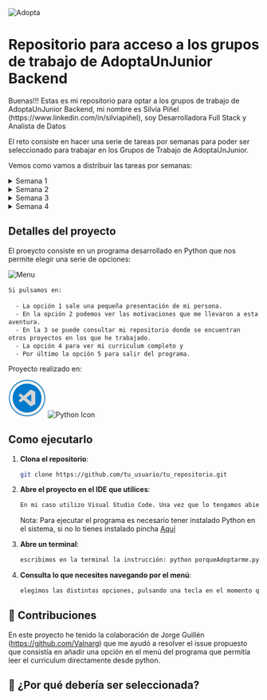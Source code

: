 <img width="253" alt="Adopta" src="https://github.com/user-attachments/assets/0da227db-533b-4562-b50d-d64e95d85b76">

<h1> Repositorio para acceso a los grupos de trabajo de AdoptaUnJunior Backend </h1>

<p> Buenas!!! Estas es mi repositorio para optar a los grupos de trabajo de AdoptaUnJunior Backend, mi nombre es Silvia Piñel (https://www.linkedin.com/in/silviapiñel), soy Desarrolladora Full Stack y Analista de Datos</p>

El reto consiste en hacer una serie de tareas por semanas para poder ser seleccionado para trabajar en los Grupos de Trabajo de AdoptaUnJunior.

Vemos como vamos a distribuir las tareas por semanas:

<details>
  <summary>Semana 1</summary>
  </br>

    Desarrollo: Crea un repositorio en GitHub que demuestre con código sencillo por qué deseas formar parte de los grupos de 
    trabajo de Backend. 
    
    Comparte tu usuario de GitHub y el acceso al repositorio con nosotros para poder seguir tus avances.

</details>

<details>
  <summary>Semana 2</summary>
  </br>

    Colaboración: Solicita una colaboración dentro de tu repositorio.

    Issue: Crea una issue que alguien más deba resolver en otra rama.

    Documentación: Documenta cómo debe realizarse la issue y, una vez resuelta, acepta la pull request (PR).

</details>
<details>
  <summary>Semana 3</summary>
  </br>
  
    Readme: Después de aceptar la PR, crea un archivo README.

    Documentación: Documenta lo que has creado, las contribuciones que te han realizado y explica por qué deberías ser seleccionado 
    para los grupos de trabajo de Backend.

</details>

<details>
  <summary>Semana 4</summary>
  </br>

    Graba una pequeña presentación en Loom explicando por qué tú debes estar en los grupos de trabajo de Backend.

</details>
                                                                                                  
## Detalles del proyecto

El proeycto consiste en un programa desarrollado en Python que nos permite elegir una serie de opciones:


<img width="604" alt="Menu" src="https://github.com/user-attachments/assets/dbd59ac5-1305-47fc-a0ff-55d43200bd06">

    Si pulsamos en:

      - La opción 1 sale una pequeña presentación de mi persona.
      - En la opción 2 podemos ver las motivaciones que me llevaron a esta aventura.
      - En la 3 se puede consultar mi repositorio donde se encuentran otros proyectos en los que he trabajado.
      - La opción 4 para ver mi curriculum completo y
      - Por último la opción 5 para salir del programa.

Proyecto realizado en:
 
  <img width="75px" src="https://github.com/Pedro-Murilo/icons-for-readme/blob/main/.github/vscode-icon.svg" alt="VSCode Icon" />

  <img width="75px" src="https://img.shields.io/badge/Python-3776AB?style=for-the-badge&logo=python&logoColor=white" alt="Python Icon" />


## Como ejecutarlo

1. **Clona el repositorio**:
   ```bash
   git clone https://github.com/tu_usuario/tu_repositorio.git
   ```
2. **Abre el proyecto en el IDE que utilices**:

   ```bash
   En mi caso utilizo Visual Studio Code. Una vez que lo tengamos abierto abrimos una terminal.
   ```
   Nota: Para ejecutar el programa es necesario tener instalado Python en el sistema, si no lo tienes instalado pincha [Aquí](https://learn.microsoft.com/es-es/visualstudio/python/tutorial-working-with-python-in-visual-studio-step-01-create-project?view=vs-2022)

4. **Abre un terminal**:
   ```bash
   escribimos en la terminal la instrucción: python porqueAdoptarme.py y ya nos debe salir el menu!!!
   ```

5. **Consulta lo que necesites navegando por el menú**:
   ```bash
   elegimos las distintas opciones, pulsando una tecla en el momento que hayamos leido la información para volver al menú principal. Pulsar 5 para salir.
   ```
## 🤝 Contribuciones

En este proyecto he tenido la colaboración de Jorge Guillén (https://github.com/Valnarg) que me ayudó a resolver el issue propuesto que consistía en añadir una opción
en el menú del programa que permitía leer el curriculum directamente desde python. 

## 👩‍ ¿Por qué debería ser seleccionada?



